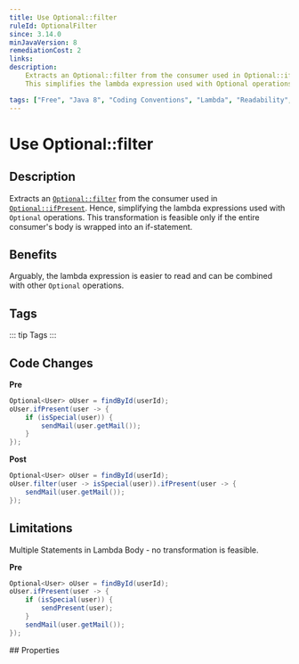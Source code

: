 ```yaml
---
title: Use Optional::filter
ruleId: OptionalFilter
since: 3.14.0
minJavaVersion: 8
remediationCost: 2
links:
description:
    Extracts an Optional::filter from the consumer used in Optional::ifPresent. 
    This simplifies the lambda expression used with Optional operations. 

tags: ["Free", "Java 8", "Coding Conventions", "Lambda", "Readability", "Marker"]
---
```


# Use Optional::filter

## Description

Extracts an [`Optional::filter`](https://docs.oracle.com/javase/8/docs/api/java/util/Optional.html#filter-java.util.function.Predicate-) from the consumer used in [`Optional::ifPresent`](https://docs.oracle.com/javase/8/docs/api/java/util/Optional.html#ifPresent-java.util.function.Consumer-). 
Hence, simplifying the lambda expressions used with `Optional` operations. 
This transformation is feasible only if the entire consumer's body is wrapped into an if-statement.

## Benefits

Arguably, the lambda expression is easier to read and can be combined with other `Optional` operations.


## Tags

::: tip Tags
<TagLinks />
:::

## Code Changes

__Pre__
```java
Optional<User> oUser = findById(userId);
oUser.ifPresent(user -> {
	if (isSpecial(user)) {
		sendMail(user.getMail());
	}
});
```

__Post__
```java
Optional<User> oUser = findById(userId);
oUser.filter(user -> isSpecial(user)).ifPresent(user -> {
	sendMail(user.getMail());
});
```

## Limitations

Multiple Statements in Lambda Body - no transformation is feasible. 

__Pre__
```java
Optional<User> oUser = findById(userId);
oUser.ifPresent(user -> {
	if (isSpecial(user)) {
		sendPresent(user);
	}
	sendMail(user.getMail());
});
```

<VersionNotice />
## Properties

<RuleProperties />
